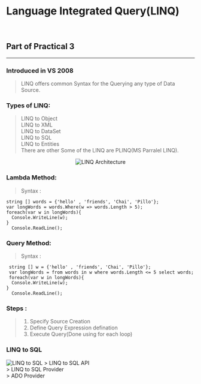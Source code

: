 # Language Integrated Query(LINQ)
<br/>

## Part of Practical 3

<hr/>

### Introduced in VS 2008
> LINQ offers common Syntax for the Querying any type of Data Source.

### Types of LINQ:
> LINQ to Object<br/>
> LINQ to XML<br/>
> LINQ to DataSet<br/>
> LINQ to SQL<br/>
> LINQ to Entities<br/>
> There are other Some of the LINQ are PLINQ(MS Parralel LINQ).
<center>
<img src="https://media.geeksforgeeks.org/wp-content/uploads/20190504200533/Untitled-Diagram24.jpg" alt="LINQ Architecture" />
</center>

### Lambda Method:
> Syntax : <br/>

```
string [] words = {'hello' , 'friends', 'Chai', 'Pillo'};
var longWords = words.Where(w => words.Length > 5);
foreach(var w in longWords){
  Console.WriteLine(w);
}
  Console.ReadLine();
```

### Query Method:
> Syntax : <br/>

``` 
 string [] w = {'hello' , 'friends', 'Chai', 'Pillo'};
 var longWords = from words in w where words.Length <= 5 select words;
 foreach(var w in longWords){
  Console.WriteLine(w);
}
  Console.ReadLine();
```

### Steps :
> 1. Specify Source Creation <br/>
> 2. Define Query Expression defination <br/>
> 3. Execute Query(Done using for each loop)<br/>

### LINQ to SQL
<img src="https://www.tutorialspoint.com/linq/images/linq_sql_architecture.jpg" alt="LINQ to SQL">
> LINQ to SQL API<br/>
> LINQ to SQL Provider<br/>
> ADO Provider
